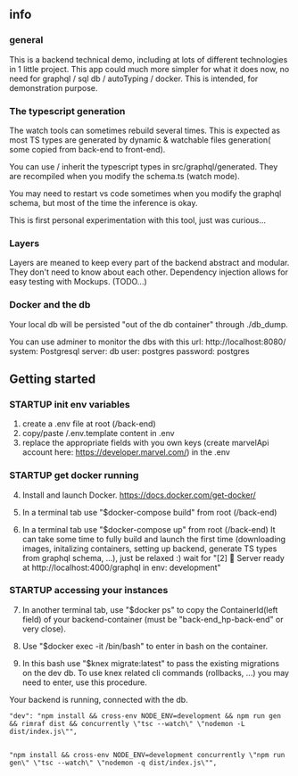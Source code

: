 ## info

### general

This is a backend technical demo, including at lots of different technologies in 1 little project.
This app could much more simpler for what it does now, no need for graphql / sql db / autoTyping / docker.
This is intended, for demonstration purpose.

### The typescript generation

The watch tools can sometimes rebuild several times. This is expected as most TS types are generated by dynamic & watchable files generation( some copied from back-end to front-end).

You can use / inherit the typescript types in src/graphql/generated. They are recompiled when you modify the schema.ts (watch mode).

You may need to restart vs code sometimes when you modify the graphql schema, but most of the time the inference is okay.

This is first personal experimentation with this tool, just was curious...

### Layers

Layers are meaned to keep every part of the backend abstract and modular. They don't need to know about each other. Dependency injection allows for easy testing with Mockups. (TODO...)

### Docker and the db

Your local db will be persisted "out of the db container" through ./db_dump.

You can use adminer to monitor the dbs with this url:
http://localhost:8080/
system: Postgresql
server: db
user: postgres
password: postgres

## Getting started

### STARTUP init env variables

1. create a .env file at root (/back-end)
2. copy/paste /.env.template content in .env
3. replace the appropriate fields with you own keys (create marvelApi account here: https://developer.marvel.com/) in the .env

### STARTUP get docker running

4. Install and launch Docker. https://docs.docker.com/get-docker/

5. In a terminal tab use "$docker-compose build" from root (/back-end)

6. In a terminal tab use "$docker-compose up" from root (/back-end)
   It can take some time to fully build and launch the first time (downloading images, initalizing containers, setting up backend, generate TS types from graphql schema, ...), just be relaxed :)
   wait for "[2] 🚀 Server ready at http://localhost:4000/graphql in env: development"

### STARTUP accessing your instances

7. In another terminal tab, use "$docker ps" to copy the ContainerId(left field) of your backend-container (must be "back-end_hp-back-end" or very close).

8. Use "$docker exec -it <YourContainerId> /bin/bash" to enter in bash on the container.

9. In this bash use "$knex migrate:latest" to pass the existing migrations on the dev db.
   To use knex related cli commands (rollbacks, ...) you may need to enter, use this procedure.

Your backend is running, connected with the db.

    "dev": "npm install && cross-env NODE_ENV=development && npm run gen && rimraf dist && concurrently \"tsc --watch\" \"nodemon -L dist/index.js\"",


    "npm install && cross-env NODE_ENV=development concurrently \"npm run gen\" \"tsc --watch\" \"nodemon -q dist/index.js\"",
